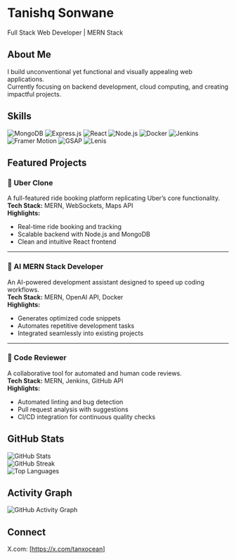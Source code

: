 # Tanishq Sonwane

Full Stack Web Developer | MERN Stack 

## About Me
I build unconventional yet functional and visually appealing web applications.  
Currently focusing on backend development, cloud computing, and creating impactful projects.

## Skills
![MongoDB](https://img.shields.io/badge/MongoDB-0F172A?style=for-the-badge&logo=mongodb&logoColor=47A248)
![Express.js](https://img.shields.io/badge/Express.js-20232A?style=for-the-badge&logo=express&logoColor=FFFFFF)
![React](https://img.shields.io/badge/React-20232A?style=for-the-badge&logo=react&logoColor=61DAFB)
![Node.js](https://img.shields.io/badge/Node.js-303030?style=for-the-badge&logo=node.js&logoColor=339933)
![Docker](https://img.shields.io/badge/Docker-0db7ed?style=for-the-badge&logo=docker&logoColor=white)
![Jenkins](https://img.shields.io/badge/Jenkins-D24939?style=for-the-badge&logo=jenkins&logoColor=white)
![Framer Motion](https://img.shields.io/badge/Framer_Motion-black?style=for-the-badge&logo=framer&logoColor=blue)
![GSAP](https://img.shields.io/badge/GSAP-0F172A?style=for-the-badge&logo=greensock&logoColor=88CE02)
![Lenis](https://img.shields.io/badge/Lenis-111111?style=for-the-badge)

## Featured Projects

### 🚖 Uber Clone
A full-featured ride booking platform replicating Uber’s core functionality.  
**Tech Stack:** MERN, WebSockets, Maps API  
**Highlights:**  
- Real-time ride booking and tracking  
- Scalable backend with Node.js and MongoDB  
- Clean and intuitive React frontend  

---

### 🤖 AI MERN Stack Developer
An AI-powered development assistant designed to speed up coding workflows.  
**Tech Stack:** MERN, OpenAI API, Docker  
**Highlights:**  
- Generates optimized code snippets  
- Automates repetitive development tasks  
- Integrated seamlessly into existing projects  

---

### 📝 Code Reviewer
A collaborative tool for automated and human code reviews.  
**Tech Stack:** MERN, Jenkins, GitHub API  
**Highlights:**  
- Automated linting and bug detection  
- Pull request analysis with suggestions  
- CI/CD integration for continuous quality checks  


## GitHub Stats
![GitHub Stats](https://github-readme-stats.vercel.app/api?username=tanishqsonwane17&show_icons=true&theme=radical)  
![GitHub Streak](https://github-readme-streak-stats.herokuapp.com/?user=tanishqsonwane17&theme=radical)  
![Top Languages](https://github-readme-stats.vercel.app/api/top-langs/?username=tanishqsonwane17&layout=compact&theme=radical)

## Activity Graph
![GitHub Activity Graph](https://github-readme-activity-graph.vercel.app/graph?username=tanishqsonwane17&theme=github)


## Connect
X.com: [https://x.com/tanxocean]  

